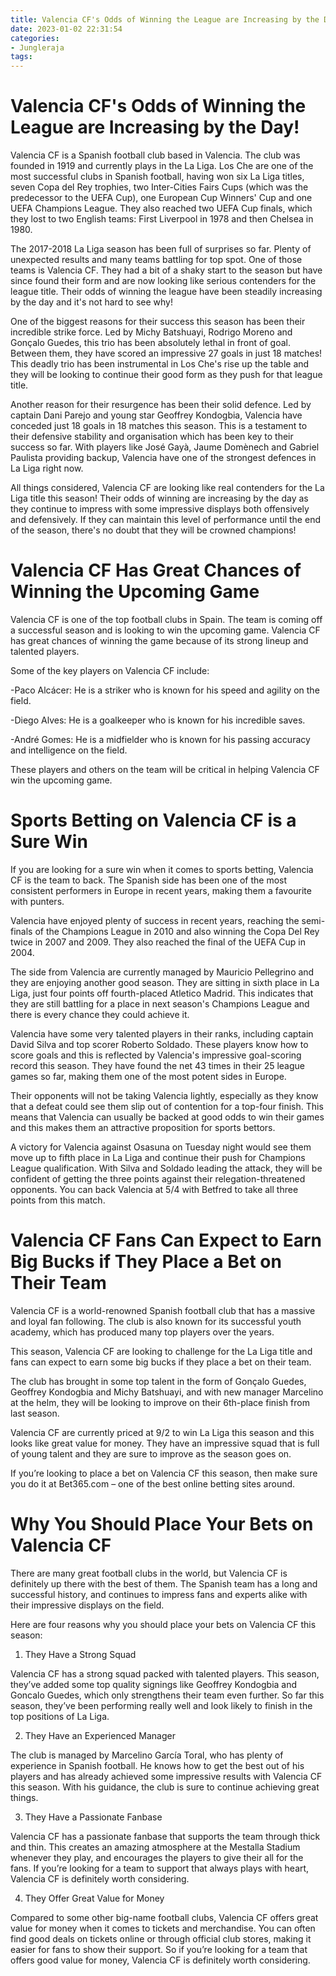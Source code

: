 ```yaml
---
title: Valencia CF's Odds of Winning the League are Increasing by the Day!
date: 2023-01-02 22:31:54
categories:
- Jungleraja
tags:
---
```



#  Valencia CF's Odds of Winning the League are Increasing by the Day!

Valencia CF is a Spanish football club based in Valencia. The club was founded in 1919 and currently plays in the La Liga. Los Che are one of the most successful clubs in Spanish football, having won six La Liga titles, seven Copa del Rey trophies, two Inter-Cities Fairs Cups (which was the predecessor to the UEFA Cup), one European Cup Winners' Cup and one UEFA Champions League. They also reached two UEFA Cup finals, which they lost to two English teams: First Liverpool in 1978 and then Chelsea in 1980.

The 2017-2018 La Liga season has been full of surprises so far. Plenty of unexpected results and many teams battling for top spot. One of those teams is Valencia CF. They had a bit of a shaky start to the season but have since found their form and are now looking like serious contenders for the league title. Their odds of winning the league have been steadily increasing by the day and it's not hard to see why!

One of the biggest reasons for their success this season has been their incredible strike force. Led by Michy Batshuayi, Rodrigo Moreno and Gonçalo Guedes, this trio has been absolutely lethal in front of goal. Between them, they have scored an impressive 27 goals in just 18 matches! This deadly trio has been instrumental in Los Che's rise up the table and they will be looking to continue their good form as they push for that league title.

Another reason for their resurgence has been their solid defence. Led by captain Dani Parejo and young star Geoffrey Kondogbia, Valencia have conceded just 18 goals in 18 matches this season. This is a testament to their defensive stability and organisation which has been key to their success so far. With players like José Gayà, Jaume Domènech and Gabriel Paulista providing backup, Valencia have one of the strongest defences in La Liga right now.

All things considered, Valencia CF are looking like real contenders for the La Liga title this season! Their odds of winning are increasing by the day as they continue to impress with some impressive displays both offensively and defensively. If they can maintain this level of performance until the end of the season, there's no doubt that they will be crowned champions!

#  Valencia CF Has Great Chances of Winning the Upcoming Game 

Valencia CF is one of the top football clubs in Spain. The team is coming off a successful season and is looking to win the upcoming game. Valencia CF has great chances of winning the game because of its strong lineup and talented players.

Some of the key players on Valencia CF include:

-Paco Alcácer: He is a striker who is known for his speed and agility on the field.

-Diego Alves: He is a goalkeeper who is known for his incredible saves.

-André Gomes: He is a midfielder who is known for his passing accuracy and intelligence on the field.

These players and others on the team will be critical in helping Valencia CF win the upcoming game.

#  Sports Betting on Valencia CF is a Sure Win 

If you are looking for a sure win when it comes to sports betting, Valencia CF is the team to back. The Spanish side has been one of the most consistent performers in Europe in recent years, making them a favourite with punters.

Valencia have enjoyed plenty of success in recent years, reaching the semi-finals of the Champions League in 2010 and also winning the Copa Del Rey twice in 2007 and 2009. They also reached the final of the UEFA Cup in 2004.

The side from Valencia are currently managed by Mauricio Pellegrino and they are enjoying another good season. They are sitting in sixth place in La Liga, just four points off fourth-placed Atletico Madrid. This indicates that they are still battling for a place in next season's Champions League and there is every chance they could achieve it.

Valencia have some very talented players in their ranks, including captain David Silva and top scorer Roberto Soldado. These players know how to score goals and this is reflected by Valencia's impressive goal-scoring record this season. They have found the net 43 times in their 25 league games so far, making them one of the most potent sides in Europe.

Their opponents will not be taking Valencia lightly, especially as they know that a defeat could see them slip out of contention for a top-four finish. This means that Valencia can usually be backed at good odds to win their games and this makes them an attractive proposition for sports bettors.

A victory for Valencia against Osasuna on Tuesday night would see them move up to fifth place in La Liga and continue their push for Champions League qualification. With Silva and Soldado leading the attack, they will be confident of getting the three points against their relegation-threatened opponents. You can back Valencia at 5/4 with Betfred to take all three points from this match.

#  Valencia CF Fans Can Expect to Earn Big Bucks if They Place a Bet on Their Team 

Valencia CF is a world-renowned Spanish football club that has a massive and loyal fan following. The club is also known for its successful youth academy, which has produced many top players over the years.

This season, Valencia CF are looking to challenge for the La Liga title and fans can expect to earn some big bucks if they place a bet on their team.

The club has brought in some top talent in the form of Gonçalo Guedes, Geoffrey Kondogbia and Michy Batshuayi, and with new manager Marcelino at the helm, they will be looking to improve on their 6th-place finish from last season.

Valencia CF are currently priced at 9/2 to win La Liga this season and this looks like great value for money. They have an impressive squad that is full of young talent and they are sure to improve as the season goes on.

If you’re looking to place a bet on Valencia CF this season, then make sure you do it at Bet365.com – one of the best online betting sites around.

#  Why You Should Place Your Bets on Valencia CF

There are many great football clubs in the world, but Valencia CF is definitely up there with the best of them. The Spanish team has a long and successful history, and continues to impress fans and experts alike with their impressive displays on the field.

Here are four reasons why you should place your bets on Valencia CF this season:

1. They Have a Strong Squad

Valencia CF has a strong squad packed with talented players. This season, they’ve added some top quality signings like Geoffrey Kondogbia and Goncalo Guedes, which only strengthens their team even further. So far this season, they’ve been performing really well and look likely to finish in the top positions of La Liga.

2. They Have an Experienced Manager

The club is managed by Marcelino García Toral, who has plenty of experience in Spanish football. He knows how to get the best out of his players and has already achieved some impressive results with Valencia CF this season. With his guidance, the club is sure to continue achieving great things.

3. They Have a Passionate Fanbase

Valencia CF has a passionate fanbase that supports the team through thick and thin. This creates an amazing atmosphere at the Mestalla Stadium whenever they play, and encourages the players to give their all for the fans. If you’re looking for a team to support that always plays with heart, Valencia CF is definitely worth considering.

4. They Offer Great Value for Money

Compared to some other big-name football clubs, Valencia CF offers great value for money when it comes to tickets and merchandise. You can often find good deals on tickets online or through official club stores, making it easier for fans to show their support. So if you’re looking for a team that offers good value for money, Valencia CF is definitely worth considering.